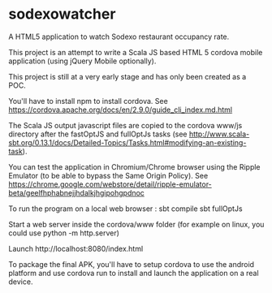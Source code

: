 sodexowatcher
=============

A HTML5 application to watch Sodexo restaurant occupancy rate.


This project is an attempt to write a Scala JS based HTML 5 cordova mobile application (using jQuery Mobile optionally).

This project is still at a very early stage and has only been created as a POC.

You'll have to install npm to install cordova. See https://cordova.apache.org/docs/en/2.9.0/guide_cli_index.md.html

The Scala JS output javascript files are copied to the cordova www/js directory after the fastOptJS and fullOptJs tasks  (see http://www.scala-sbt.org/0.13.1/docs/Detailed-Topics/Tasks.html#modifying-an-existing-task).


You can test the application in Chromium/Chrome browser using the Ripple Emulator (to be able to bypass the Same Origin Policy). See https://chrome.google.com/webstore/detail/ripple-emulator-beta/geelfhphabnejjhdalkjhgipohgpdnoc


To run the program on a local web browser :
sbt compile
sbt fullOptJs

Start a web server inside the cordova/www folder (for example on linux, you could use python -m http.server)

Launch http://localhost:8080/index.html


To package the final APK, you'll have to setup cordova to use the android platform and use cordova run to install and launch the application on a real device.



